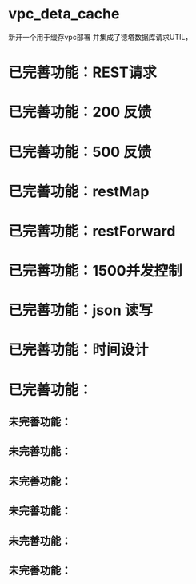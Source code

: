 # vpc_deta_cache
新开一个用于缓存vpc部署 并集成了德塔数据库请求UTIL，
# 已完善功能：REST请求
# 已完善功能：200 反馈
# 已完善功能：500 反馈
# 已完善功能：restMap
# 已完善功能：restForward
# 已完善功能：1500并发控制
# 已完善功能：json 读写
# 已完善功能：时间设计
# 已完善功能：

## 未完善功能：
## 未完善功能：
## 未完善功能：
## 未完善功能：
## 未完善功能：
## 未完善功能：

